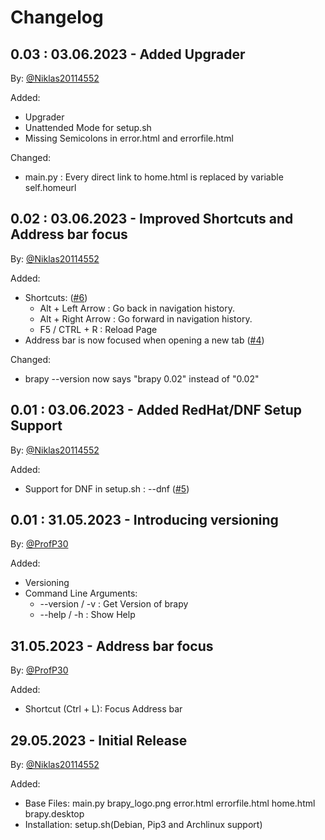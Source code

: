 # Changelog

## 0.03 : 03.06.2023 - Added Upgrader

By: [@Niklas20114552](https://github.com/Niklas20114552)

Added:

- Upgrader
- Unattended Mode for setup.sh
- Missing Semicolons in error.html and errorfile.html

Changed:

- main.py : Every direct link to home.html is replaced by variable self.homeurl

## 0.02 : 03.06.2023 - Improved Shortcuts and Address bar focus

By: [@Niklas20114552](https://github.com/Niklas20114552)

Added: 

- Shortcuts: ([#6](https://github.com/Niklas20114552/brapy/issues/6))
    - Alt + Left Arrow : Go back in navigation history.
    - Alt + Right Arrow : Go forward in navigation history.
    - F5 / CTRL + R : Reload Page
- Address bar is now focused when opening a new tab ([#4](https://github.com/Niklas20114552/brapy/pull/4))

Changed:

- brapy --version now says "brapy 0.02" instead of "0.02"


## 0.01 : 03.06.2023 - Added RedHat/DNF Setup Support

By: [@Niklas20114552](https://github.com/Niklas20114552)

Added:

- Support for DNF in setup.sh : --dnf ([#5](https://github.com/Niklas20114552/brapy/issues/5))

## 0.01 : 31.05.2023 - Introducing versioning

By: [@ProfP30](https://github.com/ProfP30)

Added:

- Versioning
- Command Line Arguments:
    - --version / -v : Get Version of brapy
    - --help / -h : Show Help

## 31.05.2023 - Address bar focus

By: [@ProfP30](https://github.com/ProfP30)

Added:

- Shortcut (Ctrl + L): Focus Address bar


## 29.05.2023 - Initial Release

By: [@Niklas20114552](https://github.com/Niklas20114552)

Added:

- Base Files: main.py brapy_logo.png error.html errorfile.html home.html brapy.desktop
- Installation: setup.sh(Debian, Pip3 and Archlinux support)
